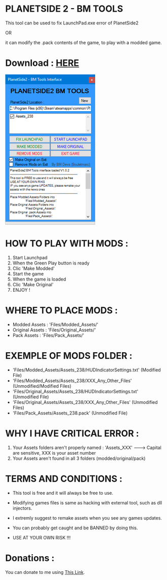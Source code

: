 # PLANETSIDE 2 - BM TOOLS

This tool can be used to fix LaunchPad.exe error of PlanetSide2

OR 

it can modify the .pack contents of the game, to play with a modded game.

# Download : [HERE][]

![alt tag](https://raw.githubusercontent.com/bouletmarc/PlanetSide2_BM_Tools/master/GUI_Exemple.png)

# HOW TO PLAY WITH MODS :

1. Start Launchpad
2. When the Green Play button is ready
3. Clic 'Make Modded'
4. Start the game
5. When the game is loaded
6. Clic 'Make Original'
7. ENJOY !

# WHERE TO PLACE MODS :

- Modded Assets : 'Files/Modded_Assets/'
- Original Assets : 'Files/Original_Assets/'
- Pack Assets : 'Files/Pack_Assets/'

# EXEMPLE OF MODS FOLDER :

- 'Files/Modded_Assets/Assets_238/HUDIndicatorSettings.txt'		(Modified File)
- 'Files/Modded_Assets/Assets_238/XXX_Any_Other_Files' 			(Unmodified/Modified Files)
- 'Files/Original_Assets/Assets_238/HUDIndicatorSettings.txt'	(Unmodified File)
- 'Files/Original_Assets/Assets_238/XXX_Any_Other_Files' 		(Unmodified Files)
- 'Files/Pack_Assets/Assets_238.pack'							(Unmodified File)

# WHY I HAVE CRITICAL ERROR :

1. Your Assets folders aren't properly named : 'Assets_XXX' ---> Capital are sensitive, XXX is your asset number
2. Your Assets aren't found in all 3 folders (modded/original/pack)

# TERMS AND CONDITIONS :

- This tool is free and it will always be free to use.
- Modifying games files is same as hacking with external tool, such as dll injectors.
- I extremly suggest to remake assets when you see any games updates.
- You can probably get caught and be BANNED by doing this.

- USE AT YOUR OWN RISK !!!

# Donations :

You can donate to me using [This Link][].

[This Link]: <https://www.paypal.me/bouletmarc>
[HERE]: <https://github.com/bouletmarc/PlanetSide2_BM_Tools/archive/master.zip>
